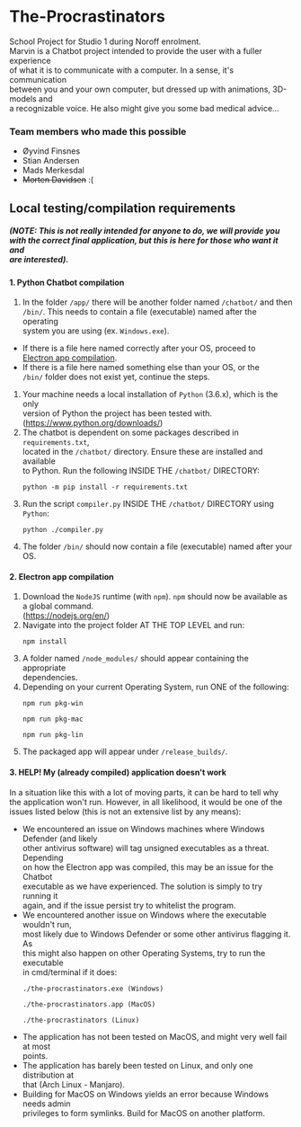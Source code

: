 # The-Procrastinators

School Project for Studio 1 during Noroff enrolment.\
Marvin is a Chatbot project intended to provide the user with a fuller experience\
of what it is to communicate with a computer. In a sense, it's communication\
between you and your own computer, but dressed up with animations, 3D-models and\
a recognizable voice. He also might give you some bad medical advice...

### Team members who made this possible

-  Øyvind Finsnes
-  Stian Andersen
-  Mads Merkesdal
-  ~~Morten Davidsen~~ :(

## Local testing/compilation requirements
##### (NOTE: This is not really intended for anyone to do, we will provide you<br/>with the correct final application, but this is here for those who want it and<br/>are interested).

#### 1. Python Chatbot compilation

1. In the folder `/app/` there will be another folder named `/chatbot/` and then\
   `/bin/`. This needs to contain a file (executable) named after the operating\
   system you are using (ex. `Windows.exe`).
-  If there is a file here named correctly after your OS, proceed to\
   [Electron app compilation](####-2.-Electron-app-compilation).
-  If there is a file here named something else than your OS, or the\
   `/bin/` folder does not exist yet, continue the steps.
1. Your machine needs a local installation of `Python` (3.6.x), which is the only\
   version of Python the project has been tested with.\
   (https://www.python.org/downloads/)
2. The chatbot is dependent on some packages described in `requirements.txt`,\
   located in the `/chatbot/` directory. Ensure these are installed and available\
   to Python. Run the following INSIDE THE `/chatbot/` DIRECTORY:
   ```
   python -m pip install -r requirements.txt
   ```
3. Run the script `compiler.py` INSIDE THE `/chatbot/` DIRECTORY using `Python`:
   ```
   python ./compiler.py
   ```
4. The folder `/bin/` should now contain a file (executable) named after your OS.

#### 2. Electron app compilation

1. Download the `NodeJS` runtime (with `npm`). `npm` should now be available as\
   a global command.\
   (https://nodejs.org/en/)
2. Navigate into the project folder AT THE TOP LEVEL and run:
   ```
   npm install
   ```
3. A folder named `/node_modules/` should appear containing the appropriate\
   dependencies.
4. Depending on your current Operating System, run ONE of the following:
   ```
   npm run pkg-win

   npm run pkg-mac

   npm run pkg-lin
   ```
5. The packaged app will appear under `/release_builds/`.

#### 3. HELP! My (already compiled) application doesn't work

In a situation like this with a lot of moving parts, it can be hard to tell why\
the application won't run. However, in all likelihood, it would be one of the\
issues listed below (this is not an extensive list by any means):

-  We encountered an issue on Windows machines where Windows Defender (and likely\
   other antivirus software) will tag unsigned executables as a threat. Depending\
   on how the Electron app was compiled, this may be an issue for the Chatbot\
   executable as we have experienced. The solution is simply to try running it\
   again, and if the issue persist try to whitelist the program.
-  We encountered another issue on Windows where the executable wouldn't run,\
   most likely due to Windows Defender or some other antivirus flagging it. As\
   this might also happen on other Operating Systems, try to run the executable\
   in cmd/terminal if it does:
   ```
   ./the-procrastinators.exe (Windows)

   ./the-procrastinators.app (MacOS)

   ./the-procrastinators (Linux)
   ```
-  The application has not been tested on MacOS, and might very well fail at most\
   points.
-  The application has barely been tested on Linux, and only one distribution at\
   that (Arch Linux - Manjaro).
-  Building for MacOS on Windows yields an error because Windows needs admin\
   privileges to form symlinks. Build for MacOS on another platform.
